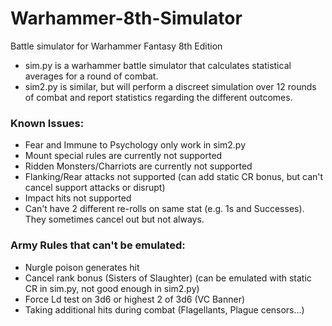 # Warhammer-8th-Simulator
Battle simulator for Warhammer Fantasy 8th Edition

* sim.py is a warhammer battle simulator that calculates statistical averages for a round of combat.
* sim2.py is similar, but will perform a discreet simulation over 12 rounds of combat and report statistics regarding the different outcomes.
### Known Issues:
* Fear and Immune to Psychology only work in sim2.py
* Mount special rules are currently not supported
* Ridden Monsters/Charriots are currently not supported
* Flanking/Rear attacks not supported (can add static CR bonus, but can't cancel support attacks or disrupt)
* Impact hits not supported
* Can't have 2 different re-rolls on same stat (e.g. 1s and Successes). They sometimes cancel out but not always.
### Army Rules that can't be emulated:
* Nurgle poison generates hit
* Cancel rank bonus (Sisters of Slaughter) (can be emulated with static CR in sim.py, not good enough in sim2.py)
* Force Ld test on 3d6 or highest 2 of 3d6 (VC Banner)
* Taking additional hits during combat (Flagellants, Plague censors...)

